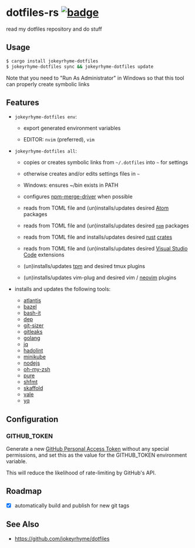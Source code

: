 # dotfiles-rs [![badge](https://action-badges.now.sh/jokeyrhyme/dotfiles-rs)](https://github.com/jokeyrhyme/dotfiles-rs/actions)

read my dotfiles repository and do stuff

## Usage

```sh
$ cargo install jokeyrhyme-dotfiles
$ jokeyrhyme-dotfiles sync && jokeyrhyme-dotfiles update
```

Note that you need to "Run As Administrator" in Windows so that this tool can properly create symbolic links

## Features

- `jokeyrhyme-dotfiles env`:

  - export generated environment variables

  - EDITOR: `nvim` (preferred), `vim`

- `jokeyrhyme-dotfiles all`:

  - copies or creates symbolic links from `~/.dotfiles` into `~` for settings

  - otherwise creates and/or edits settings files in `~`

  - Windows: ensures ~/bin exists in PATH

  - configures [npm-merge-driver](https://www.npmjs.com/package/npm-merge-driver) when possible

  - reads from TOML file and (un)installs/updates desired [Atom](https://atom.io/) packages

  - reads from TOML file and (un)installs/updates desired [`npm`](https://www.npmjs.com/) packages

  - reads from TOML file and installs/updates desired [rust](https://www.rust-lang.org/) [crates](https://crates.io/)

  - reads from TOML file and (un)installs/updates desired [Visual Studio Code](https://code.visualstudio.com) extensions

  - (un)installs/updates [tpm](https://github.com/tmux-plugins/tpm) and desired tmux plugins

  - (un)installs/updates vim-plug and desired vim / [neovim](https://github.com/neovim/neovim) plugins

- installs and updates the following tools:

  - [atlantis](https://github.com/runatlantis/atlantis)
  - [bazel](https://github.com/bazelbuild/bazel)
  - [bash-it](https://github.com/Bash-it/bash-it)
  - [dep](https://github.com/golang/dep)
  - [git-sizer](https://github.com/github/git-sizer)
  - [gitleaks](https://github.com/zricethezav/gitleaks)
  - [golang](https://golang.org/)
  - [jq](https://github.com/stedolan/jq)
  - [hadolint](https://github.com/hadolint/hadolint)
  - [minikube](https://github.com/kubernetes/minikube)
  - [nodejs](https://nodejs.org)
  - [oh-my-zsh](https://github.com/robbyrussell/oh-my-zsh)
  - [pure](https://github.com/sindresorhus/pure)
  - [shfmt](https://github.com/mvdan/sh)
  - [skaffold](https://github.com/GoogleCloudPlatform/skaffold)
  - [vale](https://github.com/errata-ai/vale)
  - [yq](https://github.com/mikefarah/yq)

## Configuration

### GITHUB_TOKEN

Generate a new [GitHub Personal Access Token](https://github.com/settings/tokens) without any special permissions,
and set this as the value for the GITHUB_TOKEN environment variable.

This will reduce the likelihood of rate-limiting by GitHub's API.

## Roadmap

- [x] automatically build and publish for new git tags

## See Also

- https://github.com/jokeyrhyme/dotfiles
